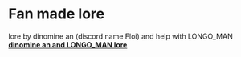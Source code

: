 # Fan made lore
lore by dinomine an (discord name Floi) and help with  LONGO_MAN
[**dinomine an and LONGO_MAN lore**](https://www.youtube.com/watch?v=jupwIukoc48&list=PLr9o4y9iGylGd_1LXUIRinvQmouxkn6Pp&ab_channel=dinominean)
